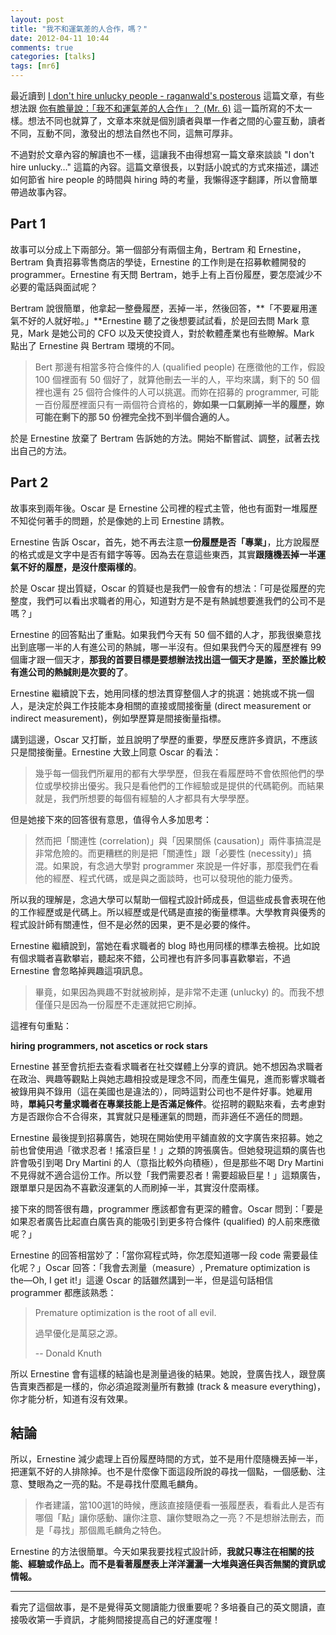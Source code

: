 ```yaml
---
layout: post
title: "我不和運氣差的人合作，嗎？"
date: 2012-04-11 10:44
comments: true
categories: [talks]
tags: [mr6]
---
```


最近讀到 [I don't hire unlucky people - raganwald's posterous][posterous] 這篇文章，有些想法跟 [你有膽量說：「我不和運氣差的人合作」？ (Mr. 6)][mr6] 這一篇所寫的不太一樣。想法不同也就算了，文章本來就是個別讀者與單一作者之間的心靈互動，讀者不同，互動不同，激發出的想法自然也不同，這無可厚非。

不過對於文章內容的解讀也不一樣，這讓我不由得想寫一篇文章來談談 "I don't hire unlucky…" 這篇的內容。這篇文章很長，以對話小說式的方式來描述，講述如何節省 hire people 的時間與 hiring 時的考量，我懶得逐字翻譯，所以會簡單帶過故事內容。

## Part 1

故事可以分成上下兩部分。第一個部分有兩個主角，Bertram 和 Ernestine，Bertram 負責招募零售商店的學徒，Ernestine 的工作則是在招募軟體開發的 programmer。Ernestine 有天問 Bertram，她手上有上百份履歷，要怎麼減少不必要的電話與面試呢？

Bertram 說很簡單，他拿起一整疊履歷，丟掉一半，然後回答，**「不要雇用運氣不好的人就好啦。」**Ernestine 聽了之後想要試試看，於是回去問 Mark 意見，Mark 是她公司的 CFO 以及天使投資人，對於軟體產業也有些瞭解。Mark 點出了 Ernestine 與 Bertram 環境的不同。

> Bert 那邊有相當多符合條件的人 (qualified people) 在應徵他的工作，假設 100 個裡面有 50 個好了，就算他刪去一半的人，平均來講，剩下的 50 個裡也還有 25 個符合條件的人可以挑選。而妳在招募的 programmer, 可能一百份履歷裡面只有一兩個符合資格的，**妳如果一口氣刷掉一半的履歷，妳可能在剩下的那 50 份裡完全找不到半個合適的人。**

於是 Ernestine 放棄了 Bertram 告訴她的方法。開始不斷嘗試、調整，試著去找出自己的方法。

## Part 2

故事來到兩年後。Oscar 是 Ernestine 公司裡的程式主管，他也有面對一堆履歷不知從何著手的問題，於是像她的上司 Ernestine 請教。

Ernestine 告訴 Oscar，首先，她不再去注意**一份履歷是否「專業」**，比方說履歷的格式或是文字中是否有錯字等等。因為去在意這些東西，其實**跟隨機丟掉一半運氣不好的履歷，是沒什麼兩樣的**。

於是 Oscar 提出質疑，Oscar 的質疑也是我們一般會有的想法：「可是從履歷的完整度，我們可以看出求職者的用心，知道對方是不是有熱誠想要進我們的公司不是嗎？」

Ernestine 的回答點出了重點。如果我們今天有 50 個不錯的人才，那我很樂意找出到底哪一半的人有進公司的熱誠，哪一半沒有。但如果我們今天的履歷裡有 99 個庸才跟一個天才，**那我的首要目標是要想辦法找出這一個天才是誰，至於誰比較有進公司的熱誠則是次要的了**。

Ernestine 繼續說下去，她用同樣的想法貫穿整個人才的挑選：她挑或不挑一個人，是決定於與工作技能本身相關的直接或間接衡量 (direct measurement or indirect measurement)，例如學歷算是間接衡量指標。

講到這邊，Oscar 又打斷，並且說明了學歷的重要，學歷反應許多資訊，不應該只是間接衡量。Ernestine 大致上同意 Oscar 的看法：

> 幾乎每一個我們所雇用的都有大學學歷，但我在看履歷時不會依照他們的學位或學校排出優劣。我只是看他們的工作經驗或是提供的代碼範例。而結果就是，我們所想要的每個有經驗的人才都具有大學學歷。

但是她接下來的回答很有意思，值得令人多加思考：

> 然而把「關連性 (correlation)」與「因果關係 (causation)」兩件事搞混是非常危險的。而更糟糕的則是把「關連性」跟「必要性 (necessity)」搞混。如果說，有念過大學對 programmer 來說是一件好事，那麼我們在看他的經歷、程式代碼，或是與之面談時，也可以發現他的能力優秀。

所以我的理解是，念過大學可以幫助一個程式設計師成長，但這些成長會表現在他的工作經歷或是代碼上。所以經歷或是代碼是直接的衡量標準。大學教育與優秀的程式設計師有關連性，但不是必然的因果，更不是必要的條件。

Ernestine 繼續說到，當她在看求職者的 blog 時也用同樣的標準去檢視。比如說有個求職者喜歡攀岩，聽起來不錯，公司裡也有許多同事喜歡攀岩，不過 Ernestine 會忽略掉興趣這項訊息。

> 畢竟，如果因為興趣不對就被刷掉，是非常不走運 (unlucky) 的。而我不想僅僅只是因為一份履歷不走運就把它刷掉。

這裡有句重點：

**hiring programmers, not ascetics or rock stars**

Ernestine 甚至會抗拒去查看求職者在社交媒體上分享的資訊。她不想因為求職者在政治、興趣等觀點上與她志趣相投或是理念不同，而產生偏見，進而影響求職者被錄用與不錄用（這在美國也是違法的），同時這對公司也不是件好事。她雇用時，**單純只考量求職者在專業技能上是否滿足條件**。從招聘的觀點來看，去考慮對方是否跟你合不合得來，其實就只是種運氣的問題，而非適任不適任的問題。

Ernestine 最後提到招募廣告，她現在開始使用平舖直敘的文字廣告來招募。她之前也曾使用過「徵求忍者！搖滾巨星！」之類的誇張廣告。但她發現這類的廣告也許會吸引到喝 Dry Martini 的人（意指比較外向積極），但是那些不喝 Dry Martini 不見得就不適合這份工作。所以登「我們需要忍者！需要超級巨星！」這類廣告，跟單單只是因為不喜歡沒運氣的人而刷掉一半，其實沒什麼兩樣。

接下來的問答很有趣，programmer 應該都會有更深的體會。Oscar 問到：「要是如果忍者廣告比起直白廣告真的能吸引到更多符合條件 (qualified) 的人前來應徵呢？」

Ernestine 的回答相當妙了：「當你寫程式時，你怎麼知道哪一段 code 需要最佳化呢？」Oscar 回答：「我會去測量（measure）, Premature optimization is the—Oh, I get it!」這邊 Oscar 的話雖然講到一半，但是這句話相信 programmer 都應該熟悉：

> Premature optimization is the root of all evil.
> 
> 過早優化是萬惡之源。
> 
> -- Donald Knuth

所以 Ernestine 會有這樣的結論也是測量過後的結果。她說，登廣告找人，跟登廣告賣東西都是一樣的，你必須追蹤測量所有數據 (track & measure everything)，你才能分析，知道有沒有效果。

## 結論

所以，Ernestine 減少處理上百份履歷時間的方式，並不是用什麼隨機丟掉一半，把運氣不好的人排除掉。也不是什麼像下面這段所說的尋找一個點，一個感動、注意、雙眼為之一亮的點。不是尋找什麼鳳毛麟角。

> 作者建議，當100選1的時候，應該直接隨便看一張履歷表，看看此人是否有哪個「點」讓你感動、讓你注意、讓你雙眼為之一亮？不是想辦法刪去，而是「尋找」那個鳳毛麟角之特色。

Ernestine 的方法很簡單。今天如果我要找程式設計師，**我就只專注在相關的技能、經驗或作品上。而不是看著履歷表上洋洋灑灑一大堆與適任與否無關的資訊或情報。**

- - - -

看完了這個故事，是不是覺得英文閱讀能力很重要呢？多培養自己的英文閱讀，直接吸收第一手資訊，才能夠間接提高自己的好運度喔！

[mr6]: http://mr6.cc/?p=7363#more-7363
[posterous]: http://raganwald.posterous.com/i-dont-hire-unlucky-people